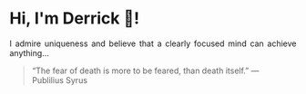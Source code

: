 # Hi, I'm Derrick 👋!
<p align="justify">I admire uniqueness and believe that a clearly focused mind can achieve anything...</p> 
<!-- #quote-start -->
<blockquote>&ldquo;The fear of death is more to be feared, than death itself.&rdquo; &mdash; <footer>Publilius Syrus</footer></blockquote>
<!-- #quote-end -->
